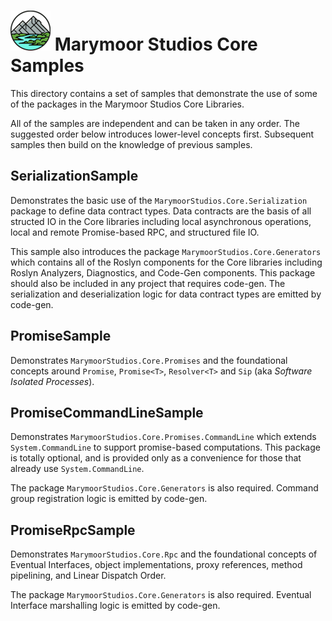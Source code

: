 # ![Logo](../Images/Marymoor%20Studios%20Logo%20NM%2064x64.png) Marymoor Studios Core Samples 

This directory contains a set of samples that demonstrate the use of some of the packages in the Marymoor Studios 
Core Libraries.

All of the samples are independent and can be taken in any order.  The suggested order below introduces lower-level 
concepts first.  Subsequent samples then build on the knowledge of previous samples.

## SerializationSample
Demonstrates the basic use of the `MarymoorStudios.Core.Serialization` package to define data contract types.  Data
contracts are the basis of all structed IO in the Core libraries including local asynchronous operations, local and
remote Promise-based RPC, and structured file IO.

This sample also introduces the package `MarymoorStudios.Core.Generators` which contains all of the Roslyn components
for the Core libraries including Roslyn Analyzers, Diagnostics, and Code-Gen components.  This package should also be
included in any project that requires code-gen.  The serialization and deserialization logic for data contract
types are emitted by code-gen.

## PromiseSample
Demonstrates `MarymoorStudios.Core.Promises` and the foundational concepts around `Promise`, `Promise<T>`, `Resolver<T>`
and `Sip` (aka _Software Isolated Processes_).

## PromiseCommandLineSample
Demonstrates `MarymoorStudios.Core.Promises.CommandLine` which extends `System.CommandLine` to support promise-based
computations.  This package is totally optional, and is provided only as a convenience for those that already use
`System.CommandLine`.

The package `MarymoorStudios.Core.Generators` is also required.  Command group registration logic is emitted by
code-gen.

## PromiseRpcSample
Demonstrates `MarymoorStudios.Core.Rpc` and the foundational concepts of Eventual Interfaces, object implementations, 
proxy references, method pipelining, and Linear Dispatch Order.

The package `MarymoorStudios.Core.Generators` is also required.  Eventual Interface marshalling logic is emitted by
code-gen.
